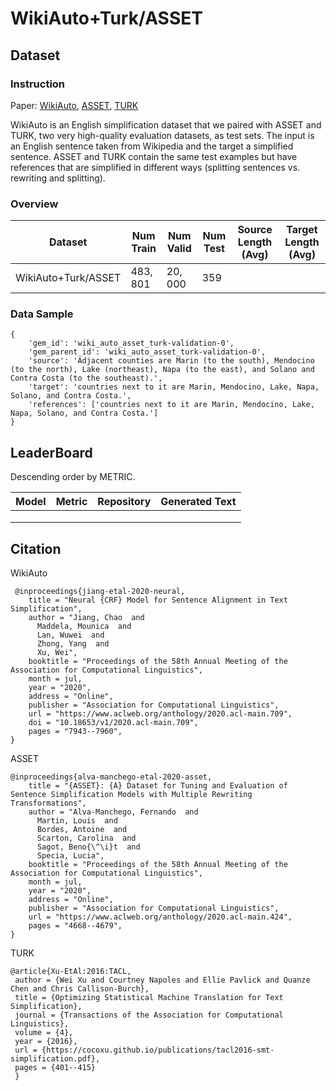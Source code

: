 # WikiAuto+Turk/ASSET

## Dataset

### Instruction

Paper: [WikiAuto](https://aclanthology.org/2020.acl-main.709.pdf), [ASSET](https://aclanthology.org/2020.acl-main.424.pdf), [TURK](https://aclanthology.org/Q16-1029.pdf)

WikiAuto is an English simplification dataset that we paired with ASSET and TURK, two very high-quality evaluation datasets, as test sets. The input is an English sentence taken from Wikipedia and the target a simplified sentence. ASSET and TURK contain the same test examples but have references that are simplified in different ways (splitting sentences vs. rewriting and splitting).

### Overview

| Dataset             | Num Train | Num Valid | Num Test | Source Length (Avg) | Target Length (Avg) |
| ------------------- | --------- | --------- | -------- | ------------------- | ------------------- |
| WikiAuto+Turk/ASSET | $483,801$ | $20,000$  | $359$    |                     |                     |

### Data Sample

```
{
	'gem_id': 'wiki_auto_asset_turk-validation-0', 
	'gem_parent_id': 'wiki_auto_asset_turk-validation-0', 
	'source': 'Adjacent counties are Marin (to the south), Mendocino (to the north), Lake (northeast), Napa (to the east), and Solano and Contra Costa (to the southeast).', 
	'target': 'countries next to it are Marin, Mendocino, Lake, Napa, Solano, and Contra Costa.', 
    'references': ['countries next to it are Marin, Mendocino, Lake, Napa, Solano, and Contra Costa.']
}
```

## LeaderBoard

Descending order by METRIC.

| Model | Metric | Repository | Generated Text |
| ----- | ------ | ---------- | -------------- |
|       |        |            |                |
|       |        |            |                |
|       |        |            |                |

## Citation

WikiAuto

```
 @inproceedings{jiang-etal-2020-neural,
    title = "Neural {CRF} Model for Sentence Alignment in Text Simplification",
    author = "Jiang, Chao  and
      Maddela, Mounica  and
      Lan, Wuwei  and
      Zhong, Yang  and
      Xu, Wei",
    booktitle = "Proceedings of the 58th Annual Meeting of the Association for Computational Linguistics",
    month = jul,
    year = "2020",
    address = "Online",
    publisher = "Association for Computational Linguistics",
    url = "https://www.aclweb.org/anthology/2020.acl-main.709",
    doi = "10.18653/v1/2020.acl-main.709",
    pages = "7943--7960",
}
```

ASSET

```
@inproceedings{alva-manchego-etal-2020-asset,
    title = "{ASSET}: {A} Dataset for Tuning and Evaluation of Sentence Simplification Models with Multiple Rewriting Transformations",
    author = "Alva-Manchego, Fernando  and
      Martin, Louis  and
      Bordes, Antoine  and
      Scarton, Carolina  and
      Sagot, Beno{\^\i}t  and
      Specia, Lucia",
    booktitle = "Proceedings of the 58th Annual Meeting of the Association for Computational Linguistics",
    month = jul,
    year = "2020",
    address = "Online",
    publisher = "Association for Computational Linguistics",
    url = "https://www.aclweb.org/anthology/2020.acl-main.424",
    pages = "4668--4679",
}
```

TURK

```
@article{Xu-EtAl:2016:TACL,
 author = {Wei Xu and Courtney Napoles and Ellie Pavlick and Quanze Chen and Chris Callison-Burch},
 title = {Optimizing Statistical Machine Translation for Text Simplification},
 journal = {Transactions of the Association for Computational Linguistics},
 volume = {4},
 year = {2016},
 url = {https://cocoxu.github.io/publications/tacl2016-smt-simplification.pdf},
 pages = {401--415}
 }
```

